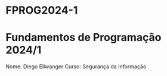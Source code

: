 # FPROG2024-1
# Fundamentos de Programação 2024/1

Nome: Diego Ellwanger
Curso: Segurança da Informação

